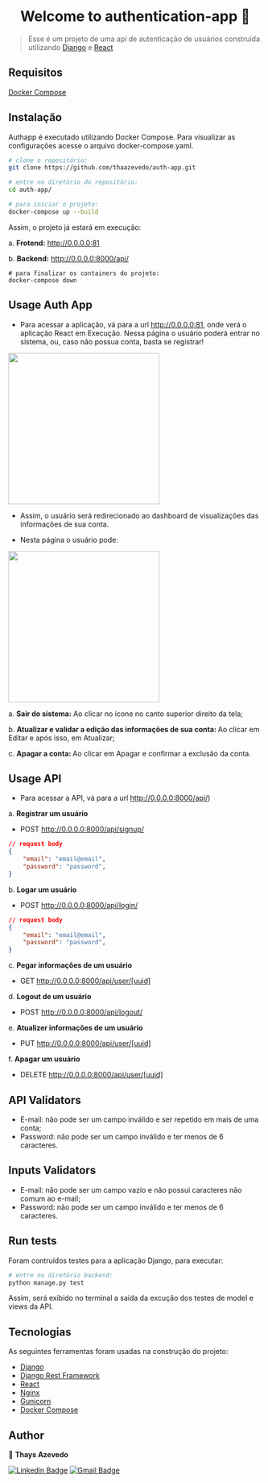 <h1 align="center">Welcome to authentication-app 👋</h1>

> Esse é um projeto de uma api de autenticação de usuários construída utilizando [Django](https://www.djangoproject.com) e [React](https://react.dev) 


## Requisitos

[Docker Compose](https://docs.docker.com/compose/install/)

## Instalação

Authapp é executado utilizando Docker Compose. Para visualizar as configurações acesse o arquivo docker-compose.yaml.

```sh
# clone o repositório:
git clone https://github.com/thaazevedo/auth-app.git

# entre no diretório do repositório:
cd auth-app/

# para iniciar o projeto:
docker-compose up --build
```

Assim, o projeto já estará em execução:

 a. <strong>Frotend:</strong> http://0.0.0.0:81
 
 b. <strong>Backend:</strong> http://0.0.0.0:8000/api/

```
# para finalizar os containers do projeto:
docker-compose down
```

## Usage Auth App

- Para acessar a aplicação, vá para a url http://0.0.0.0:81, onde verá o aplicação React em Execução. Nessa página o usuário poderá entrar no sistema, ou, caso não possua conta, basta se registrar! 
<p float="center">
 <img width="300px" src="https://github.com/thaazevedo/auth-app/assets/76017955/f68f330b-d173-44cc-bb26-31efbe1c0a82">
</p>

- Assim, o usuário será redirecionado ao dashboard de visualizações das informações de sua conta.

- Nesta página o usuário pode:

<p float="center">
 <img width="300px" src="https://github.com/thaazevedo/auth-app/assets/76017955/3e069743-0189-45e6-9976-25989ab5ac46">
</p>

  a. <strong>Sair do sistema:</strong> Ao clicar no ícone no canto superior direito da tela;
  
  b. <strong>Atualizar e validar a edição das informações de sua conta: </strong> Ao clicar em Editar e após isso, em Atualizar;
  
  c. <strong>Apagar a conta: </strong> Ao clicar em Apagar e confirmar a exclusão da conta.

## Usage API

- Para acessar a API, vá para a url http://0.0.0.0:8000/api/)

a. <strong>Registrar um usuário</strong>

 - POST http://0.0.0.0:8000/api/signup/
```json
// request body
{
    "email": "email@email",
    "password": "password",
}
```

b. <strong>Logar um usuário</strong>

 - POST http://0.0.0.0:8000/api/login/
```json
// request body
{
    "email": "email@email",
    "password": "password",
}
```
c. <strong>Pegar informações de um usuário</strong>

 - GET http://0.0.0.0:8000/api/user/[uuid]

d. <strong>Logout de um usuário</strong>

 - POST http://0.0.0.0:8000/api/logout/

e. <strong>Atualizer informações de um usuário</strong>

 - PUT http://0.0.0.0:8000/api/user/[uuid]

f. <strong>Apagar um usuário</strong>

 - DELETE http://0.0.0.0:8000/api/user/[uuid]
 
## API Validators

* E-mail: não pode ser um campo inválido e ser repetido em mais de uma conta;
* Password: não pode ser um campo inválido e ter menos de 6 caracteres.


 ## Inputs Validators

* E-mail: não pode ser um campo vazio e não possui caracteres não comum ao e-mail;
* Password: não pode ser um campo inválido e ter menos de 6 caracteres.

## Run tests

Foram contruídos testes para a aplicação Django, para executar:
```sh
# entre no diretório backend:
python manage.py test
```
Assim, será exibido no terminal a saída da excução dos testes de model e views da API.

## Tecnologias

As seguintes ferramentas foram usadas na construção do projeto:

- [Django](https://www.djangoproject.com)
- [Django Rest Framework](https://www.django-rest-framework.org)
- [React](https://pt-br.reactjs.org/)
- [Nginx](https://www.nginx.com)
- [Gunicorn](https://gunicorn.org)
- [Docker Compose](https://docs.docker.com/compose/install/)

## Author

👤 **Thays Azevedo**

[![Linkedin Badge](https://img.shields.io/badge/-Thays-blue?style=flat-square&logo=Linkedin&logoColor=white&link=https://www.linkedin.com/in/thays-azevedo-0022621ab/)](https://www.linkedin.com/in/thays-azevedo-0022621ab/) [![Gmail Badge](https://img.shields.io/badge/-thaysparecida2015@gmail.com-c14438?style=flat-square&logo=Gmail&logoColor=white&link=mailto:thaysparecida2015@gmail.com)](mailto:thaysparecida2015@gmail.com)
